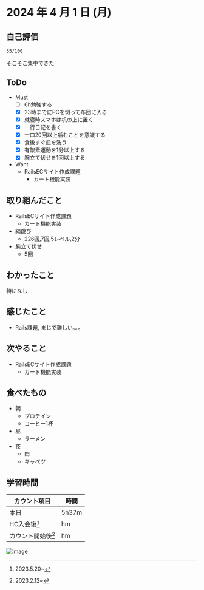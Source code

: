# 2024 年 4 月 1 日 (月)

## 自己評価
```
55/100
```
そこそこ集中できた

## ToDo
- Must
  - [ ] 6h勉強する
  - [x] 23時までにPCを切って布団に入る
  - [x] 就寝時スマホは机の上に置く
  - [x] 一行日記を書く
  - [x] 一口20回以上噛むことを意識する
  - [x] 食後すぐ皿を洗う
  - [x] 有酸素運動を1分以上する
  - [x] 腕立て伏せを1回以上する
- Want
  - RailsECサイト作成課題
    - カート機能実装

## 取り組んだこと
- RailsECサイト作成課題
  - カート機能実装
- 縄跳び
  - 226回,7回,5レベル,2分
- 腕立て伏せ
  - 5回

## わかったこと
特になし

## 感じたこと
- Rails課題, まじで難しい｡｡｡

## 次やること
- RailsECサイト作成課題
  - カート機能実装

## 食べたもの
- 朝
  - プロテイン
  - コーヒー1杯
- 昼
  - ラーメン
- 夜
  - 肉
  - キャベツ

## 学習時間
|カウント項目|時間|
|----|----|
|本日 |5h37m|
|HC入会後[^1]|hm|
|カウント開始後[^2]|hm|

[^1]: 2023.5.20~
[^2]: 2023.2.12~

![image](https://github.com/nil-ramuda/daily_report/assets/94735931/ef17c737-48f5-4fd5-a479-6c2370183c79)
